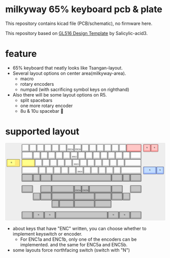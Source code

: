 # milkyway 65% keyboard pcb & plate
This repository contains kicad file (PCB/schematic), no firmware here.

This repository based on [GL516 Design Template](https://github.com/Salicylic-acid3/GL516_Template) by Salicylic-acid3.

# feature
- 65% keyboard that neatly looks like Tsangan-layout.
- Several layout options on center area(milkyway-area).
    - macro
    - rotary encoders
    - numpad (with sacrificing symbol keys on righthand)
- Also there will be some layout options on R5.
    - split spacebars
    - one more rotary encoder
    - 8u & 10u spacebar 🤔

# supported layout
![layout](/images/layout.png)
- about keys that have "ENC" written, you can choose whether to implement keyswitch or encoder.
    - For ENC1a and ENC1b, only one of the encoders can be implemented. and the same for ENC5a and ENC5b.
- some layouts force northfacing switch (switch with "N")
